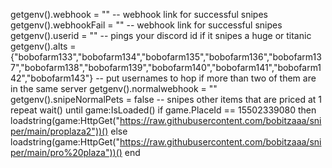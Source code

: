 getgenv().webhook = "" -- webhook link for successful snipes
getgenv().webhookFail = "" -- webhook link for successful snipes
getgenv().userid = "" -- pings your discord id if it snipes a huge or titanic 
getgenv().alts = {"bobofarm133","bobofarm134","bobofarm135","bobofarm136","bobofarm137","bobofarm138","bobofarm139","bobofarm140","bobofarm141","bobofarm142","bobofarm143"} -- put usernames to hop if more than two of them are in the same server
getgenv().normalwebhook = ""
getgenv().snipeNormalPets = false -- snipes other items that are priced at 1
repeat wait() until game:IsLoaded()
if game.PlaceId == 15502339080 then
    loadstring(game:HttpGet("https://raw.githubusercontent.com/bobitzaaa/sniper/main/proplaza2"))()
else
    loadstring(game:HttpGet("https://raw.githubusercontent.com/bobitzaaa/sniper/main/pro%20plaza"))()
end

